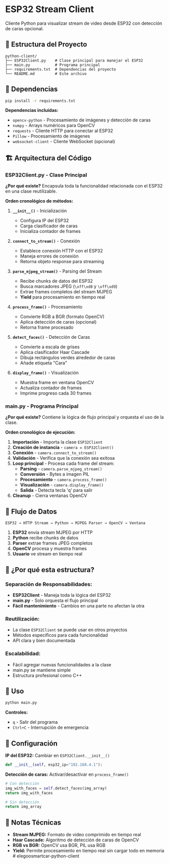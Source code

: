 # ESP32 Stream Client

Cliente Python para visualizar stream de video desde ESP32 con detección de caras opcional.

## 📁 Estructura del Proyecto

```
python-client/
├── ESP32Client.py    # Clase principal para manejar el ESP32
├── main.py           # Programa principal
├── requirements.txt  # Dependencias del proyecto
└── README.md         # Este archivo
```

## 🔧 Dependencias

```bash
pip install -r requirements.txt
```

**Dependencias incluidas:**
- `opencv-python` - Procesamiento de imágenes y detección de caras
- `numpy` - Arrays numéricos para OpenCV
- `requests` - Cliente HTTP para conectar al ESP32
- `Pillow` - Procesamiento de imágenes
- `websocket-client` - Cliente WebSocket (opcional)

## 🏗️ Arquitectura del Código

### **ESP32Client.py - Clase Principal**

**¿Por qué existe?** Encapsula toda la funcionalidad relacionada con el ESP32 en una clase reutilizable.

**Orden cronológico de métodos:**

1. **`__init__()`** - Inicialización
   - Configura IP del ESP32
   - Carga clasificador de caras
   - Inicializa contador de frames

2. **`connect_to_stream()`** - Conexión
   - Establece conexión HTTP con el ESP32
   - Maneja errores de conexión
   - Retorna objeto response para streaming

3. **`parse_mjpeg_stream()`** - Parsing del Stream
   - Recibe chunks de datos del ESP32
   - Busca marcadores JPEG (`\xff\xd8` y `\xff\xd9`)
   - Extrae frames completos del stream MJPEG
   - **Yield** para procesamiento en tiempo real

4. **`process_frame()`** - Procesamiento
   - Convierte RGB a BGR (formato OpenCV)
   - Aplica detección de caras (opcional)
   - Retorna frame procesado

5. **`detect_faces()`** - Detección de Caras
   - Convierte a escala de grises
   - Aplica clasificador Haar Cascade
   - Dibuja rectángulos verdes alrededor de caras
   - Añade etiqueta "Cara"

6. **`display_frame()`** - Visualización
   - Muestra frame en ventana OpenCV
   - Actualiza contador de frames
   - Imprime progreso cada 30 frames

### **main.py - Programa Principal**

**¿Por qué existe?** Contiene la lógica de flujo principal y orquesta el uso de la clase.

**Orden cronológico de ejecución:**

1. **Importación** - Importa la clase `ESP32Client`
2. **Creación de instancia** - `camera = ESP32Client()`
3. **Conexión** - `camera.connect_to_stream()`
4. **Validación** - Verifica que la conexión sea exitosa
5. **Loop principal** - Procesa cada frame del stream:
   - **Parsing** - `camera.parse_mjpeg_stream()`
   - **Conversión** - Bytes a imagen PIL
   - **Procesamiento** - `camera.process_frame()`
   - **Visualización** - `camera.display_frame()`
   - **Salida** - Detecta tecla 'q' para salir
6. **Cleanup** - Cierra ventanas OpenCV

## 🔄 Flujo de Datos

```
ESP32 → HTTP Stream → Python → MJPEG Parser → OpenCV → Ventana
```

1. **ESP32** envía stream MJPEG por HTTP
2. **Python** recibe chunks de datos
3. **Parser** extrae frames JPEG completos
4. **OpenCV** procesa y muestra frames
5. **Usuario** ve stream en tiempo real

## 🎯 ¿Por qué esta estructura?

### **Separación de Responsabilidades:**
- **ESP32Client** - Maneja toda la lógica del ESP32
- **main.py** - Solo orquesta el flujo principal
- **Fácil mantenimiento** - Cambios en una parte no afectan la otra

### **Reutilización:**
- La clase `ESP32Client` se puede usar en otros proyectos
- Métodos específicos para cada funcionalidad
- API clara y bien documentada

### **Escalabilidad:**
- Fácil agregar nuevas funcionalidades a la clase
- main.py se mantiene simple
- Estructura profesional como C++

## 🚀 Uso

```bash
python main.py
```

**Controles:**
- `q` - Salir del programa
- `Ctrl+C` - Interrupción de emergencia

## 🔧 Configuración

**IP del ESP32:** Cambiar en `ESP32Client.__init__()`
```python
def __init__(self, esp32_ip="192.168.4.1"):
```

**Detección de caras:** Activar/desactivar en `process_frame()`
```python
# Con detección
img_with_faces = self.detect_faces(img_array)
return img_with_faces

# Sin detección
return img_array
```

## 📝 Notas Técnicas

- **Stream MJPEG:** Formato de video comprimido en tiempo real
- **Haar Cascade:** Algoritmo de detección de caras de OpenCV
- **RGB vs BGR:** OpenCV usa BGR, PIL usa RGB
- **Yield:** Permite procesamiento en tiempo real sin cargar todo en memoria
#   e l e g o o s m a r t c a r - p y t h o n - c l i e n t  
 